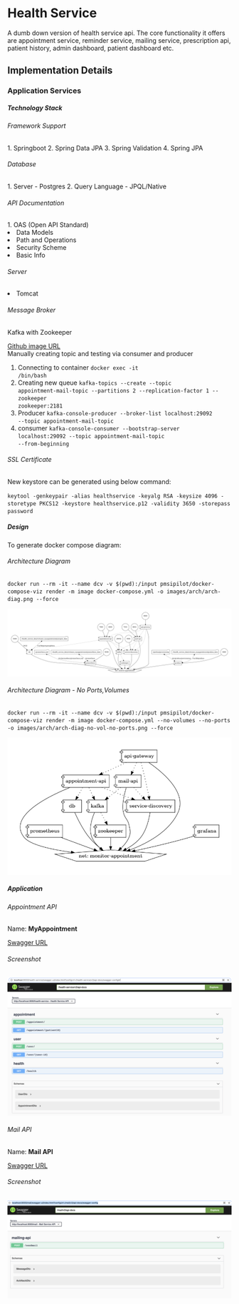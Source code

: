 <h1>Health Service</h1>

<p>
A dumb down version of health service api. The core functionality it offers are appointment service, reminder service, 
mailing service, prescription api, patient history, admin dashboard, patient dashboard etc.
</p>

<h2>Implementation Details</h2>

<h3>Application Services</h3>

<h5>Technology Stack </h5>

<h6>Framework Support</h6>
1. Springboot
2. Spring Data JPA
3. Spring Validation
4. Spring JPA

<h6>Database</h6>
1. Server - Postgres
2. Query Language - JPQL/Native

<h6>API Documentation</h6>
1. OAS (Open API Standard)
<li>Data Models</li>
<li>Path and Operations</li>
<li>Security Scheme</li>
<li>Basic Info</li>

<h6>Server</h6>
<li>Tomcat</li>

<h6>Message Broker</h6>
<p>Kafka with Zookeeper</p>

[Github image URL](https://gist.github.com/rmoff/fb7c39cc189fc6082a5fbd390ec92b3d)
</br>
Manually creating topic and testing via consumer and producer

1. Connecting to container
   <code>docker exec -it <container-id> /bin/bash</code>
2. Creating new queue
   <code>kafka-topics --create --topic appointment-mail-topic --partitions 2 --replication-factor 1 --zookeeper zookeeper:2181</code>
3. Producer
   <code>kafka-console-producer --broker-list localhost:29092 --topic appointment-mail-topic</code>
4. consumer
   <code>kafka-console-consumer --bootstrap-server localhost:29092 --topic appointment-mail-topic --from-beginning</code>
   
<h6>SSL Certificate</h6>
<p>New keystore can be generated using below command:</p>
<code>keytool -genkeypair -alias healthservice -keyalg RSA -keysize 4096 -storetype PKCS12 -keystore healthservice.p12 -validity 3650 -storepass password</code>

<h5>Design</h5>
<p>To generate docker compose diagram:</p>
<h6>Architecture Diagram</h6>
<code>docker run --rm -it --name dcv -v $(pwd):/input pmsipilot/docker-compose-viz render -m image docker-compose.yml -o images/arch/arch-diag.png --force</code>

![image](images/arch/arch-diag.png)

<h6>Architecture Diagram - No Ports,Volumes</h6>
<code>docker run --rm -it --name dcv -v $(pwd):/input pmsipilot/docker-compose-viz render -m image docker-compose.yml --no-volumes --no-ports -o images/arch/arch-diag-no-vol-no-ports.png --force</code>

![image](images/arch/arch-diag-no-vol-no-ports.png)


<h5>Application</h5>

<h6>Appointment API</h6>
<label>Name: </label>
<b>MyAppointment</b>

[Swagger URL](https://localhost:9000/appointment/swagger-ui/index.html?configUrl=/appointment/v3/api-docs/swagger-config#/)

<h6>Screenshot</h6>

![image](images/app-wireframes/appointment-api.png)

<h6>Mail API</h6>
<label>Name: </label>
<b>Mail API</b>

[Swagger URL](https://localhost:9000/mail/swagger-ui/index.html?configUrl=/mail/v3/api-docs/swagger-config)

<h6>Screenshot</h6>

![image](images/app-wireframes/mail-api.png)


